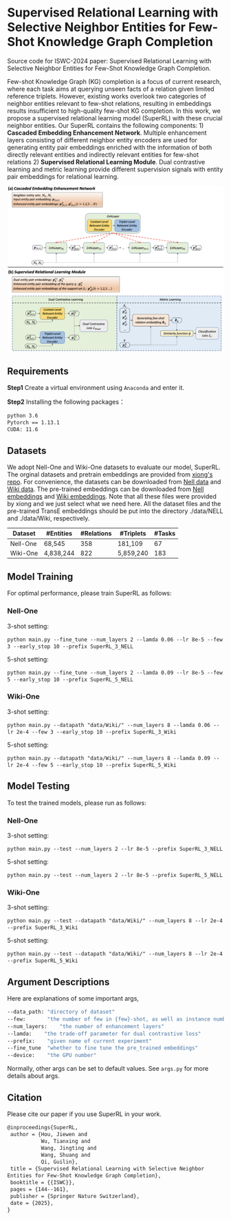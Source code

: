 # Supervised Relational Learning with Selective Neighbor Entities for Few-Shot Knowledge Graph Completion
Source code for ISWC-2024 paper: Supervised Relational Learning with Selective Neighbor Entities for Few-Shot Knowledge Graph Completion.

Few-shot Knowledge Graph (KG) completion is a focus of current research, where each task aims at querying unseen facts of a relation given limited reference triplets. However, existing works overlook two categories of neighbor entities relevant to few-shot relations, resulting in embeddings results insufficient to high-quality few-shot KG completion. In this work, we propose a supervised relational learning model (SuperRL) with these crucial neighbor entities. Our SuperRL contains the following components: 1) **Cascaded Embedding Enhancement Network**. Multiple enhancement layers consisting of different neighbor entity encoders are used for generating entity pair embeddings enriched with the information of both directly relevant entities and indirectly relevant entities for few-shot relations 2) **Supervised Relational Learning Module**. Dual contrastive learning and metric learning provide different supervision signals with entity pair embeddings for relational learning.

![本地图片](./figure/Model.png)

## Requirements

**Step1** Create a virtual environment using `Anaconda` and enter it.

**Step2** Installing the following packages：
```
python 3.6
Pytorch == 1.13.1
CUDA: 11.6
```

## Datasets

We adopt Nell-One and Wiki-One datasets to evaluate our model, SuperRL.
The orginal datasets and pretrain embeddings are provided from [xiong's repo](https://github.com/xwhan/One-shot-Relational-Learning). 
For convenience, the datasets can be downloaded from [Nell data](https://sites.cs.ucsb.edu/~xwhan/datasets/nell.tar.gz)
and [Wiki data](https://sites.cs.ucsb.edu/~xwhan/datasets/wiki.tar.gz). 
The pre-trained embeddings can be downloaded from [Nell embeddings](https://drive.google.com/file/d/1XXvYpTSTyCnN-PBdUkWBXwXBI99Chbps/view?usp=sharing)
 and [Wiki embeddings](https://drive.google.com/file/d/1_3HBJde2KVMhBgJeGN1-wyvW88gRU1iL/view?usp=sharing).
Note that all these files were provided by xiong and we just select what we need here. 
All the dataset files and the pre-trained TransE embeddings should be put into the directory ./data/NELL and ./data/Wiki, respectively.

| Dataset   | #Entities  | #Relations | #Triplets  | #Tasks |
| --------- | ---------- | ---------- | ---------- | ------ |
| Nell-One  | 68,545     | 358        | 181,109    | 67     |
| Wiki-One  | 4,838,244  | 822        | 5,859,240  | 183    |

## Model Training
For optimal performance, please train SuperRL as follows:

### Nell-One
3-shot setting:
```
python main.py --fine_tune --num_layers 2 --lamda 0.06 --lr 8e-5 --few 3 --early_stop 10 --prefix SuperRL_3_NELL
```

5-shot setting:
```
python main.py --fine_tune --num_layers 2 --lamda 0.09 --lr 8e-5 --few 5 --early_stop 10 --prefix SuperRL_5_NELL
```

### Wiki-One
3-shot setting:
```
python main.py --datapath "data/Wiki/" --num_layers 8 --lamda 0.06 --lr 2e-4 --few 3 --early_stop 10 --prefix SuperRL_3_Wiki
```

5-shot setting:
```
python main.py --datapath "data/Wiki/" --num_layers 8 --lamda 0.09 --lr 2e-4 --few 5 --early_stop 10 --prefix SuperRL_5_Wiki
```

## Model Testing

To test the trained models, please run as follows:

### Nell-One
3-shot setting:
```
python main.py --test --num_layers 2 --lr 8e-5 --prefix SuperRL_3_NELL
```

5-shot setting:
```
python main.py --test --num_layers 2 --lr 8e-5 --prefix SuperRL_5_NELL
```

### Wiki-One
3-shot setting:
```
python main.py --test --datapath "data/Wiki/" --num_layers 8 --lr 2e-4 --prefix SuperRL_3_Wiki
```

5-shot setting:
```
python main.py --test --datapath "data/Wiki/" --num_layers 8 --lr 2e-4 --prefix SuperRL_5_Wiki
```

## Argument Descriptions

Here are explanations of some important args,

```bash
--data_path: "directory of dataset"
--few:       "the number of few in {few}-shot, as well as instance number in support set"
--num_layers:    "the number of enhancement layers"
--lamda:    "the trade-off parameter for dual contrastive loss"
--prefix:    "given name of current experiment"
--fine_tune  "whether to fine tune the pre_trained embeddings"
--device:    "the GPU number"
```

Normally, other args can be set to default values. See ``args.py`` for more details about args.

## Citation
Please cite our paper if you use SuperRL in your work.
```
@inproceedings{SuperRL,
 author = {Hou, Jiewen and
           Wu, Tianxing and
           Wang, Jingting and
           Wang, Shuang and
           Qi, Guilin},
 title = {Supervised Relational Learning with Selective Neighbor Entities for Few-Shot Knowledge Graph Completion},
 booktitle = {{ISWC}},
 pages = {144--161},
 publisher = {Springer Nature Switzerland},
 date = {2025},
}
```

